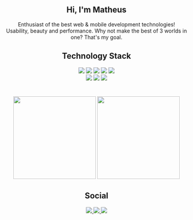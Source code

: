 <h2 align="center">Hi, I'm Matheus</h2>
<p align="center">
      Enthusiast of the best web & mobile development technologies!<br>
      Usability, beauty and performance. Why not make the best of 3 worlds in one? That's my goal.
</p>

<h2 align="center">Technology Stack</h2>
<div align="center">
      <img src="https://img.shields.io/badge/HTML5-E34F26?style=for-the-badge&logo=HTML5&logoColor=white">
      <img src="https://img.shields.io/badge/CSS3-1572B6?style=for-the-badge&logo=CSS3&logoColor=white">
      <img src="https://img.shields.io/badge/Javascript-F7DF1E?style=for-the-badge&logo=Javascript&logoColor=black">
      <img src="https://img.shields.io/badge/Typescript-3178C6?style=for-the-badge&logo=Typescript&logoColor=white">
      <img src="https://img.shields.io/badge/Node.js-5FA04E?style=for-the-badge&logo=Node.js&logoColor=white"><br>
      <img src="https://img.shields.io/badge/React-61DAFB?style=for-the-badge&logo=React&logoColor=gray">
      <img src="https://img.shields.io/badge/TailwindCss-06B6D4?style=for-the-badge&logo=TailwindCss&logoColor=white">
      <img src="https://img.shields.io/badge/Next.js-000000?style=for-the-badge&logo=Next.js&logoColor=white">    
</div>

<h1></h1>

<div align="center">
      <img src="https://i.pinimg.com/originals/06/a5/a1/06a5a100bea5f5ed1c50ad576f7c6c83.gif" height="220px">
      <img src = "https://github-readme-stats.vercel.app/api/top-langs/?username=medeirxs&hide=html,css,java,shaderlab,kotlin,hlsl&theme=dark&hide_border=true" height="220px">
</div>

<h2 align="center">Social</h2>
<div align="center">
      <a href="mailto:mtmedeirosgs@gmail.com">
            <img src="https://img.shields.io/badge/mtmedeirosgs@gmail.com-000000?style=for-the-badge&logo=Gmail&logoColor=white">
      </a>
      <a href="https://www.linkedin.com/in/medeirxs/">
            <img src="https://img.shields.io/badge/LinkedIn-000000?style=for-the-badge&logo=LinkedIn&logoColor=white">
      </a>
      <a href="https://x.com/medeiirxs">
            <img src="https://img.shields.io/badge/Twitter-000000?style=for-the-badge&logo=X&logoColor=white">
      </a>
      
</div>
